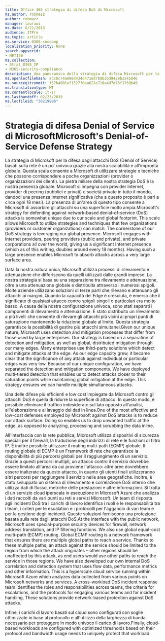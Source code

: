 ```yaml
---
title: Office 365 strategia di difesa DoS di Microsoft
ms.author: robmazz
author: robmazz
manager: laurawi
ms.date: 8/21/2018
audience: ITPro
ms.topic: article
ms.service: O365-seccomp
localization_priority: None
search.appverid:
- MET150
ms.collection:
- Strat_O365_IP
- M365-security-compliance
description: Una panoramica della strategia di difesa Microsoft per la gestione degli attacchi DoS (Denial of Service).
ms.openlocfilehash: acc0c74ae9ed434d4718d7b8b3bd9429b3245d46
ms.sourcegitcommit: f57b4001ef1327f0ea622e716a4d7d78f1769b49
ms.translationtype: MT
ms.contentlocale: it-IT
ms.lasthandoff: 02/23/2019
ms.locfileid: "30219986"
---
```

# <a name="microsofts-denial-of-service-defense-strategy"></a><span data-ttu-id="84b7e-103">Strategia di difesa Denial of Service di Microsoft</span><span class="sxs-lookup"><span data-stu-id="84b7e-103">Microsoft's Denial-of-Service Defense Strategy</span></span>

<span data-ttu-id="84b7e-p101">La strategia di Microsoft per la difesa dagli attacchi DoS (Denial of Service) basati sulla rete è un po' univoca grazie alla nostra scalabilità e all'impronta globale. Questa scala consente a Microsoft di utilizzare strategie e tecniche che possono corrispondere a poche organizzazioni (provider o organizzazioni dei clienti). La pietra miliare della nostra strategia DoS è la nostra presenza globale. Microsoft si impegna con provider Internet, provider di peering (pubblici e privati) e società private in tutto il mondo, dandoci una presenza Internet significativa (che a questo proposito è pari a circa ogni 18 mesi). La presenza di un'area di questo tipo consente a Microsoft di assorbire gli attacchi su una superficie molto ampia.</span><span class="sxs-lookup"><span data-stu-id="84b7e-p101">Microsoft's strategy for defending against network-based denial-of-service (DoS) attacks is somewhat unique due to our scale and global footprint. This scale allows Microsoft to utilize strategies and techniques that few organizations (providers or customer organizations) can match. The cornerstone of our DoS strategy is leveraging our global presence. Microsoft engages with Internet providers, peering providers (public and private), and private corporations all over the world, giving us a significant Internet presence (which as of this writing, doubles around every 18 months). Having such a large presence enables Microsoft to absorb attacks across a very large surface area.</span></span>

<span data-ttu-id="84b7e-p102">Data la nostra natura unica, Microsoft utilizza processi di rilevamento e attenuazione che differiscono da quelli utilizzati dalle grandi imprese. La nostra strategia si basa su una separazione tra rilevamento e attenuazione, oltre a una attenuazione globale e distribuita attraverso i numerosi spigoli. Molte aziende utilizzano soluzioni di terze parti che rilevano e attenuano gli attacchi ai margini. Quando la capacità dei Edge è cresciuta, è emerso che il significato di qualsiasi attacco contro spigoli singoli o particolari era molto basso. A causa della nostra configurazione univoca, sono stati separati i componenti di rilevamento e attenuazione. È stato distribuito un rilevamento a più livelli che consente di rilevare gli attacchi più vicini ai propri punti di saturazione mantenendo la riduzione globale al limite. Questa strategia garantisce la possibilità di gestire più attacchi simultanei.</span><span class="sxs-lookup"><span data-stu-id="84b7e-p102">Given our unique nature, Microsoft uses detection and mitigation processes that differ from those used by large enterprises. Our strategy is based on a separation of detection and mitigation, as well as global, distributed mitigation through our many edges. Many enterprises use third-party solutions which detect and mitigate attacks at the edge. As our edge capacity grew, it became clear that the significance of any attack against individual or particular edges was very low. Because of our unique configuration, we have separated the detection and mitigation components. We have deployed multi-tiered detection that enables us to detect attacks closer to their saturation points while maintaining global mitigation at the edge. This strategy ensures we can handle multiple simultaneous attacks.</span></span>

<span data-ttu-id="84b7e-p103">Una delle difese più efficienti e low cost impiegate da Microsoft contro gli attacchi DoS è quella di ridurre la superficie di attacco. In questo modo, è possibile eliminare il traffico indesiderato sul lato opposto all'analisi, all'elaborazione e al lavaggio dei dati in linea.</span><span class="sxs-lookup"><span data-stu-id="84b7e-p103">One of the most effective and low-cost defenses employed by Microsoft against DoS attacks is to reduce our attack surface. Doing so enables us to drop unwanted traffic at the edge, as opposed to analyzing, processing and scrubbing the data inline.</span></span>

<span data-ttu-id="84b7e-p104">All'interfaccia con la rete pubblica, Microsoft utilizza dispositivi di sicurezza speciali per il firewall, la traduzione degli indirizzi di rete e le funzioni di filtro IP. È inoltre possibile utilizzare il routing multi-path (ECMP) globale. Il routing globale di ECMP è un Framework di rete che garantisce la disponibilità di più percorsi globali per il raggiungimento di un servizio. Grazie a questi percorsi multipli, un attacco contro il servizio dovrebbe essere limitato all'area da cui proviene l'attacco: altre aree dovrebbero essere inalterate da questo attacco, in quanto gli utenti finali utilizzeranno altri percorsi per raggiungere il servizio nelle aree geografiche. Inoltre, è stato sviluppato un sistema di rilevamento e correlazione DoS interno che utilizza dati di flusso, metriche delle prestazioni e altre informazioni. Si tratta di un servizio cloud iperscala in esecuzione in Microsoft Azure che analizza i dati raccolti da vari punti su reti e servizi Microsoft. Un team di risposta agli incidenti DoS tra i carichi di lavoro identifica i ruoli e le responsabilità tra i team, i criteri per le escalation e i protocolli per l'aggancio di vari team e per la gestione degli incidenti. Queste soluzioni forniscono una protezione basata sulla rete dagli attacchi DoS.</span><span class="sxs-lookup"><span data-stu-id="84b7e-p104">At the interface with the public network, Microsoft uses special-purpose security devices for firewall, network address translation, and IP filtering functions. We also use global equal-cost multi-path (ECMP) routing. Global ECMP routing is a network framework that ensures there are multiple global paths to reach a service. Thanks to these multiple paths, an attack against the service should be limited to the region from which the attack originates – other regions should be unaffected by this attack, as end users would use other paths to reach the service in those regions. We have also developed our own internal DoS correlation and detection system that uses flow data, performance metrics and other information. This is a hyperscale cloud service running within Microsoft Azure which analyzes data collected from various points on Microsoft networks and services. A cross-workload DoS incident response team identifies the roles and responsibilities across teams, the criteria for escalations, and the protocols for engaging various teams and for incident handling. These solutions provide network-based protection against DoS attacks.</span></span>

<span data-ttu-id="84b7e-126">Infine, i carichi di lavoro basati sul cloud sono configurati con soglie ottimizzate in base al protocollo e all'utilizzo della larghezza di banda necessario per proteggere in modo univoco il carico di lavoro.</span><span class="sxs-lookup"><span data-stu-id="84b7e-126">Finally, cloud-based workloads are configured with optimized thresholds based on their protocol and bandwidth usage needs to uniquely protect that workload.</span></span>
